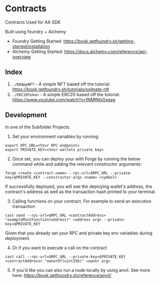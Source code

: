 # Contracts

Contracts Used for AA SDK

Built using foundry + Alchemy

- Foundry Getting Started: https://book.getfoundry.sh/getting-started/installation
- Alchemy Getting Started: https://docs.alchemy.com/reference/api-overview

## Index

1. `./DAAppNFT` - A simple NFT based off the tutorial: https://book.getfoundry.sh/tutorials/solmate-nft
2. `./ERC20Token` - A simple ERC20 based off the tutorial: https://www.youtube.com/watch?v=fNMfMxGxeag

## Development

In one of the Subfolder Projects.

1. Set your environment variables by running:

```
export RPC_URL=<Your RPC endpoint>
export PRIVATE_KEY=<Your wallets private key>
```

2. Once set, you can deploy your with Forge by running the below command while and adding the relevant constructor arguments:

```
forge create <contract-name> --rpc-url=$RPC_URL --private-key=$PRIVATE_KEY --constructor-args <name> <symbol>
```

If successfully deployed, you will see the deploying wallet's address, the contract's address as well as the transaction hash printed to your terminal.

3. Calling functions on your contract. For example to send an execution transaction

```
cast send --rpc-url=$RPC_URL <contractAddress>  "exampleMintFunction(address)" <address arg> --private-key=$PRIVATE_KEY
```

Given that you already set your RPC and private key env variables during deployment.

4. Or if you want to execute a call on the contract

```
cast call --rpc-url=$RPC_URL --private-key=$PRIVATE_KEY <contractAddress> "ownerOf(uint256)" <owner arg>
```

5. If you'd like you can also run a node locally by using anvil. See more here: https://book.getfoundry.sh/reference/anvil/
